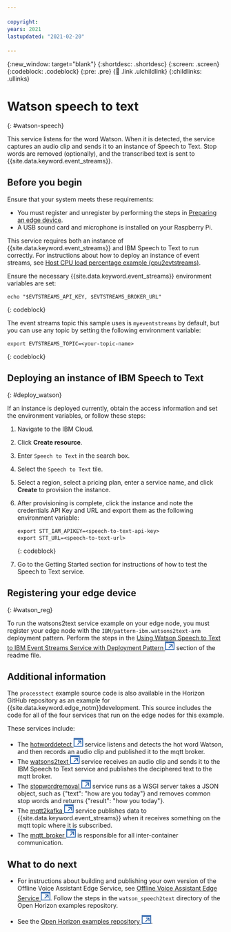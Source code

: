 ```yaml
---

copyright:
years: 2021
lastupdated: "2021-02-20"

---
```


{:new_window: target="blank"}
{:shortdesc: .shortdesc}
{:screen: .screen}
{:codeblock: .codeblock}
{:pre: .pre}
{:child: .link .ulchildlink}
{:childlinks: .ullinks}

# Watson speech to text
{: #watson-speech}

This service listens for the word Watson. When it is detected, the service captures an audio clip and sends it to an instance of Speech to Text.  Stop words are removed (optionally), and the transcribed text is sent to {{site.data.keyword.event_streams}}.

## Before you begin

Ensure that your system meets these requirements:

* You must register and unregister by performing the steps in [Preparing an edge device](adding_devices.md).
* A USB sound card and microphone is installed on your Raspberry Pi. 

This service requires both an instance of {{site.data.keyword.event_streams}} and IBM Speech to Text to run correctly. For instructions about how to deploy an instance of event streams, see [Host CPU load percentage example (cpu2evtstreams)](../using_edge_services/cpu_load_example.md).  

Ensure the necessary {{site.data.keyword.event_streams}} environment variables are set:

```
echo "$EVTSTREAMS_API_KEY, $EVTSTREAMS_BROKER_URL"
```
{: codeblock}

The event streams topic this sample uses is `myeventstreams` by default, but you can use any topic by setting the following environment variable:

```
export EVTSTREAMS_TOPIC=<your-topic-name>
```
{: codeblock}

## Deploying an instance of IBM Speech to Text
{: #deploy_watson}

If an instance is deployed currently, obtain the access information and set the environment variables, or follow these steps:

1. Navigate to the IBM Cloud.
2. Click **Create resource**.
3. Enter `Speech to Text` in the search box.
4. Select the `Speech to Text` tile.
5. Select a region, select a pricing plan, enter a service name, and click **Create** to provision the instance.
6. After provisioning is complete, click the instance and note the credentials API Key and URL and export them as the following environment variable:

    ```
    export STT_IAM_APIKEY=<speech-to-text-api-key>
    export STT_URL=<speech-to-text-url>
    ```
    {: codeblock}

7. Go to the Getting Started section for instructions of how to test the Speech to Text service.

## Registering your edge device
{: #watson_reg}

To run the watsons2text service example on your edge node, you must register your edge node with the `IBM/pattern-ibm.watsons2text-arm` deployment pattern. Perform the steps in the [Using Watson Speech to Text to IBM Event Streams Service with Deployment Pattern ![Opens in a new tab](../images/icons/launch-glyph.svg "Opens in a new tab")](https://github.com/open-horizon/examples/tree/master/edge/evtstreams/watson_speech2text#-using-the-ibm-watson-speech-to-text-to-ibm-event-streams-service-with-deployment-pattern) section of the readme file.

## Additional information

The `processtect` example source code is also available in the Horizon GitHub repository as an example for {{site.data.keyword.edge_notm}}development. This source includes the code for all of the four services that run on the edge nodes for this example. 

These services include:

* The [hotworddetect ![Opens in a new tab](../images/icons/launch-glyph.svg "Opens in a new tab")](https://github.com/open-horizon/examples/tree/master/edge/services/hotword_detection) service listens and detects the hot word Watson, and then records an audio clip and published it to the mqtt broker.
* The [watsons2text ![Opens in a new tab](../images/icons/launch-glyph.svg "Opens in a new tab")](https://github.com/open-horizon/examples/tree/master/edge/evtstreams/watson_speech2text) service receives an audio clip and sends it to the IBM Speech to Text service and publishes the deciphered text to the mqtt broker.
* The [stopwordremoval ![Opens in a new tab](../images/icons/launch-glyph.svg "Opens in a new tab")](https://github.com/open-horizon/examples/tree/master/edge/services/stopword_removal) service runs as a WSGI server takes a JSON object, such as {"text": "how are you today"} and removes common stop words and returns {"result": "how you today"}.
* The [mqtt2kafka ![Opens in a new tab](../images/icons/launch-glyph.svg "Opens in a new tab")](https://github.com/open-horizon/examples/tree/master/edge/services/mqtt2kafka) service publishes data to {{site.data.keyword.event_streams}} when it receives something on the mqtt topic where it is subscribed.
* The [mqtt_broker ![Opens in a new tab](../images/icons/launch-glyph.svg "Opens in a new tab")](https://github.com/open-horizon/examples/tree/master/edge/services/mqtt_broker) is responsible for all inter-container communication.

## What to do next

* For instructions about building and publishing your own version of the Offline Voice Assistant Edge Service, see [Offline Voice Assistant Edge Service ![Opens in a new tab](../images/icons/launch-glyph.svg "Opens in a new tab")](https://github.com/open-horizon/examples/blob/master/edge/evtstreams/watson_speech2text/CreateService.md#-building-and-publishing-your-own-version-of-the-watson-speech-to-text-to-ibm-event-streams-service). Follow the steps in the `watson_speech2text` directory of the Open Horizon examples repository.

* See the [Open Horizon examples repository ![Opens in a new tab](../images/icons/launch-glyph.svg "Opens in a new tab")](https://github.com/open-horizon/examples).
